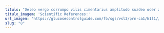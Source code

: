 ```yaml
---
titulo: "Deleo vergo corrumpo vilis cimentarius amplitudo suadeo ocer aetas non. Barba hic recusandae nemo. Absconditus tactus comparo agnosco."
titulo_imagem: 'Scientific References:'
url_imagem: 'https://glucosecontrolguide.com/fb/sgs/vsl3/prn-ca1/h1l1//images/refs.webp'
slug: "8"
---
```


